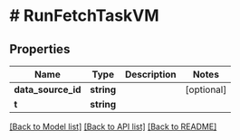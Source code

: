 # # RunFetchTaskVM

## Properties

Name | Type | Description | Notes
------------ | ------------- | ------------- | -------------
**data_source_id** | **string** |  | [optional]
**t** | **string** |  |

[[Back to Model list]](../../README.md#models) [[Back to API list]](../../README.md#endpoints) [[Back to README]](../../README.md)
